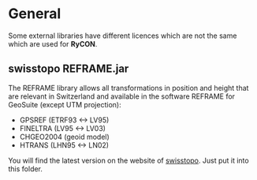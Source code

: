 # General

Some external libraries have different licences which are not the same which are used for **RyCON**.

## swisstopo REFRAME.jar

The REFRAME library allows all transformations in position and height that are relevant in Switzerland and available in the software REFRAME for GeoSuite (except UTM projection):
+ GPSREF (ETRF93 <-> LV95)
+ FINELTRA (LV95 <-> LV03)
+ CHGEO2004 (geoid model)
+ HTRANS (LHN95 <-> LN02)

You will find the latest version on the website of [swisstopo](https://shop.swisstopo.admin.ch/de/products/geo_software/DLL_info). Just put it into this folder.


